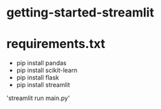 # getting-started-streamlit
# requirements.txt
- pip install pandas
- pip install scikit-learn
- pip install flask
- pip install streamlit

'streamlit run main.py'
